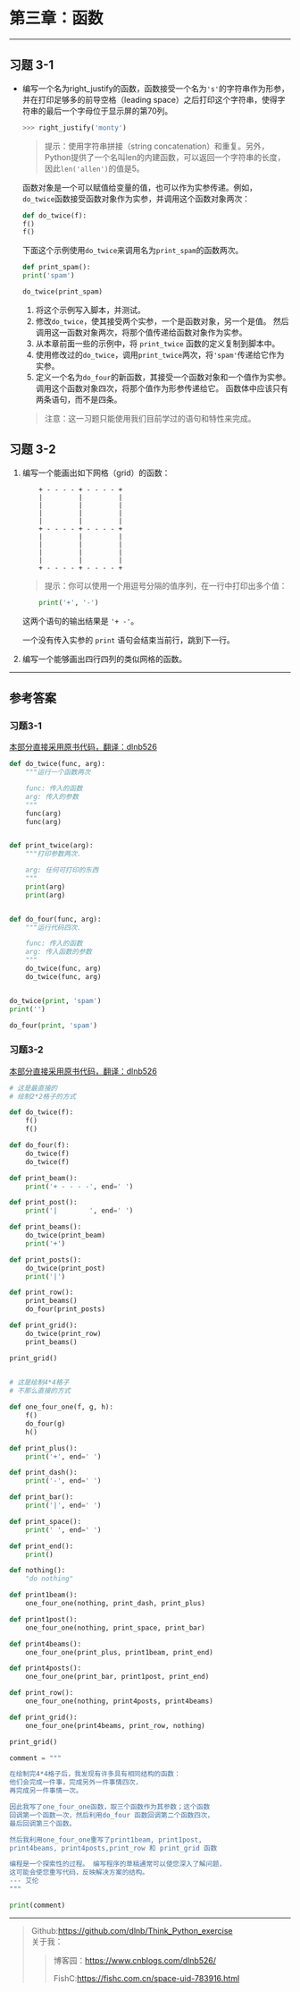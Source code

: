 # 第三章：函数
---
## 习题 3-1
* 编写一个名为right_justify的函数，函数接受一个名为``'s'``的字符串作为形参， 并在打印足够多的前导空格（leading space）之后打印这个字符串，使得字符串的最后一个字母位于显示屏的第70列。  
    ```python
    >>> right_justify('monty')
    ```
   >提示：使用字符串拼接（string concatenation）和重复。另外，Python提供了一个名叫len的内建函数，可以返回一个字符串的长度，因此`len('allen')`的值是5。

    函数对象是一个可以赋值给变量的值，也可以作为实参传递。例如， `do_twice`函数接受函数对象作为实参，并调用这个函数对象两次：  

    ```python
    def do_twice(f):
    f()
    f()
    ```

    下面这个示例使用`do_twice`来调用名为`print_spam`的函数两次。

    ```python
    def print_spam():
    print('spam')

    do_twice(print_spam)
    ```
    1. 将这个示例写入脚本，并测试。
    2. 修改`do_twice`，使其接受两个实参，一个是函数对象，另一个是值。 然后调用这一函数对象两次，将那个值传递给函数对象作为实参。
    3. 从本章前面一些的示例中，将 `print_twice` 函数的定义复制到脚本中。
    4. 使用修改过的`do_twice`，调用`print_twice`两次，将`'spam'`传递给它作为实参。
    5. 定义一个名为`do_four`的新函数，其接受一个函数对象和一个值作为实参。 调用这个函数对象四次，将那个值作为形参传递给它。 函数体中应该只有两条语句，而不是四条。
    >注意：这一习题只能使用我们目前学过的语句和特性来完成。
## 习题 3-2  

  1. 编写一个能画出如下网格（grid）的函数：
        ```
            + - - - - + - - - - +
            |         |         |
            |         |         |
            |         |         |
            |         |         |
            + - - - - + - - - - +
            |         |         |
            |         |         |
            |         |         |
            |         |         |
            + - - - - + - - - - +
        ```    
        >提示：你可以使用一个用逗号分隔的值序列，在一行中打印出多个值：
        ```python
            print('+', '-')
        ```
        这两个语句的输出结果是 `'+ -'`。

        一个没有传入实参的 `print` 语句会结束当前行，跳到下一行。  

  2. 编写一个能够画出四行四列的类似网格的函数。
---
## 参考答案

### 习题3-1
[本部分直接采用原书代码，翻译：dlnb526](http://greenteapress.com/thinkpython2/code/do_four.py)
```python
def do_twice(func, arg):
    """运行一个函数两次

    func: 传入的函数
    arg: 传入的参数
    """
    func(arg)
    func(arg)


def print_twice(arg):
    """打印参数两次.

    arg: 任何可打印的东西
    """
    print(arg)
    print(arg)


def do_four(func, arg):
    """运行代码四次.

    func: 传入的函数
    arg: 传入函数的参数
    """
    do_twice(func, arg)
    do_twice(func, arg)


do_twice(print, 'spam')
print('')

do_four(print, 'spam')
```
### 习题3-2
[本部分直接采用原书代码，翻译：dlnb526](http://greenteapress.com/thinkpython2/code/grid.py)
```python
# 这是最直接的
# 绘制2*2格子的方式

def do_twice(f):
    f()
    f()

def do_four(f):
    do_twice(f)
    do_twice(f)

def print_beam():
    print('+ - - - -', end=' ')

def print_post():
    print('|        ', end=' ')

def print_beams():
    do_twice(print_beam)
    print('+')

def print_posts():
    do_twice(print_post)
    print('|')

def print_row():
    print_beams()
    do_four(print_posts)

def print_grid():
    do_twice(print_row)
    print_beams()

print_grid()
    

# 这是绘制4*4格子
# 不那么直接的方式

def one_four_one(f, g, h):
    f()
    do_four(g)
    h()

def print_plus():
    print('+', end=' ')

def print_dash():
    print('-', end=' ')

def print_bar():
    print('|', end=' ')

def print_space():
    print(' ', end=' ')

def print_end():
    print()

def nothing():
    "do nothing"

def print1beam():
    one_four_one(nothing, print_dash, print_plus)

def print1post():
    one_four_one(nothing, print_space, print_bar)

def print4beams():
    one_four_one(print_plus, print1beam, print_end)

def print4posts():
    one_four_one(print_bar, print1post, print_end)

def print_row():
    one_four_one(nothing, print4posts, print4beams)

def print_grid():
    one_four_one(print4beams, print_row, nothing)

print_grid()

comment = """

在绘制完4*4格子后，我发现有许多具有相同结构的函数：
他们会完成一件事，完成另外一件事情四次，
再完成另一件事情一次。

因此我写了one_four_one函数，取三个函数作为其参数；这个函数
回调第一个函数一次，然后利用do_four 函数回调第二个函数四次，
最后回调第三个函数。

然后我利用one_four_one重写了print1beam, print1post, 
print4beams, print4posts,print_row 和 print_grid 函数

编程是一个探索性的过程。 编写程序的草稿通常可以使您深入了解问题，
这可能会使您重写代码，反映解决方案的结构。
--- 艾伦
"""

print(comment)
```
---
> Github:https://github.com/dlnb/Think_Python_exercise  
> 关于我：
>> 博客园：https://www.cnblogs.com/dlnb526/  
>>   
>> FishC:https://fishc.com.cn/space-uid-783916.html
 